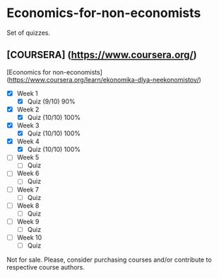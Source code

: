 # Economics-for-non-economists
Set of quizzes.

## [COURSERA] (https://www.coursera.org/)
[Economics for non-economists] (https://www.coursera.org/learn/ekonomika-dlya-neekonomistov/)

- [x] Week 1
  - [x] Quiz (9/10) 90%
- [x] Week 2
  - [x] Quiz (10/10) 100%
- [x] Week 3
  - [x] Quiz (10/10) 100%
- [x] Week 4
  - [x] Quiz (10/10) 100%
- [ ] Week 5
  - [ ] Quiz
- [ ] Week 6
  - [ ] Quiz
- [ ] Week 7
  - [ ] Quiz
- [ ] Week 8
  - [ ] Quiz
- [ ] Week 9
  - [ ] Quiz
- [ ] Week 10
  - [ ] Quiz

Not for sale. Please, consider purchasing courses and/or contribute to respective course authors.
